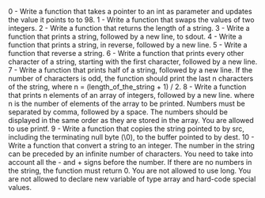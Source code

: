 0 - Write a function that takes a pointer to an int as parameter and updates the value it points to to 98.
1 - Write a function that swaps the values of two integers.
2 - Write a function that returns the length of a string.
3 - Write a function that prints a string, followed by a new line, to sdout.
4 - Write a function that prints a string, in reverse, followed by a new line.
5 - Write a function that reverse a string.
6 - Write a function that prints every other character of a string, starting with the first character, followed by a new line.
7 - Write a function that prints half of a string, followed by a new line. If the number of characters is odd, the function should print the last n characters of the string, where n = (length_of_the_string + 1) / 2.
8 - Write a function that prints n elements of an array of integers, followed by a new line. where n is the number of elements of the array to be printed. Numbers must be separated by comma, followed by a space. The numbers should be displayed in the same order as they are stored in the array. You are allowed to use printf.
9 - Write a function that copies the string pointed to by src, including the terminating null byte (\0), to the buffer pointed to by dest.
10 - Write a function that convert a string to an integer. The number in the string can be preceded by an infinite number of characters. You need to take into account all the - and + signs before the number. If there are no numbers in the string, the function must return 0. You are not allowed to use long. You are not allowed to declare new variable of type array and hard-code special values. 